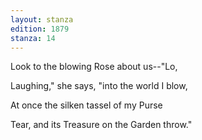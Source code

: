```yaml
---
layout: stanza
edition: 1879
stanza: 14
---
```


Look to the blowing Rose about us--"Lo,

Laughing," she says, "into the world I blow,

At once the silken tassel of my Purse

Tear, and its Treasure on the Garden throw."